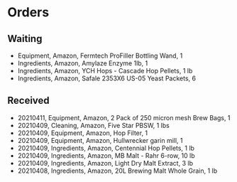 # Orders

## Waiting
* Equipment, Amazon, Fermtech ProFiller Bottling Wand, 1
* Ingredients, Amazon, Amylaze Enzyme 1lb, 1
* Ingredients, Amazon, YCH Hops - Cascade Hop Pellets, 1 lb
* Ingredients, Amazon, Safale 2353X6 US-05 Yeast Packets, 6

## Received
* 20210411, Equipment, Amazon, 2 Pack of 250 micron mesh Brew Bags, 1
* 20210409, Cleaning, Amazon, Five Star PBSW, 1 lbs
* 20210409, Equipment, Amazon, Hop Filter, 1
* 20210409, Equipment, Amazon, Hullwrecker garin mill, 1
* 20210409, Ingredients, Amazon, Centennial Hop Pellets, 1 lb
* 20210409, Ingredients, Amazon, MB Malt - Rahr 6-row, 10 lb
* 20210409, Ingredients, Amazon, Light Dry Malt Extract, 3 lb
* 20210408, Ingredients, Amazon, 20L Brewing Malt Whole Grain, 1 lb
